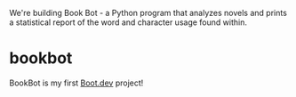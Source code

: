 We're building Book Bot - a Python program that analyzes novels and prints a statistical report of the word and character usage found within.

# bookbot

BookBot is my first [Boot.dev](https://www.boot.dev) project!
